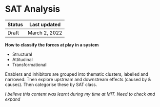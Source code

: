 # SAT Analysis

| Status | Last updated |
|---|---|
| Draft | March 2, 2022 |

**How to classify the forces at play in a system**
- Structural
- Attitudinal
- Transformational

Enablers and inhibitors are grouped into thematic clusters, labelled and narrowed. Then explore upstream and downstream effects (caused by & causes). Then categorise these by SAT class.

_I believe this content was learnt during my time at MIT. Need to check and expand_
